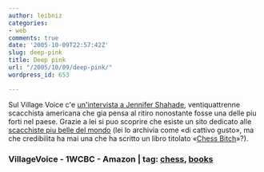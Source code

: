 ```yaml
---
author: leibniz
categories:
- web
comments: true
date: '2005-10-09T22:57:42Z'
slug: deep-pink
title: Deep pink
url: "/2005/10/09/deep-pink/"
wordpress_id: 653

---
```

Sul Village Voice c'e [un'intervista a Jennifer Shahade](http://www.villagevoice.com/people/0541,interview,68680,24.html), ventiquattrenne scacchista americana che gia pensa al ritiro nonostante fosse una delle piu forti nel paese. Grazie a lei si puo scoprire che esiste un sito dedicato alle [scacchiste piu belle del mondo](http://www.1wcbc.com/main.htm) (lei lo archivia come «di cattivo gusto», ma che credibilita ha mai una che ha scritto un libro titolato «[Chess Bitch](http://www.amazon.com/gp/product/189008509X/002-8243428-1700869?v=glance&n=283155&n=507846&s=books&v=glance)»?).

### VillageVoice - 1WCBC - Amazon | tag: [chess](http://www.technorati.com/tags/chess), [books](http://www.technorati.com/tags/books)

### 

